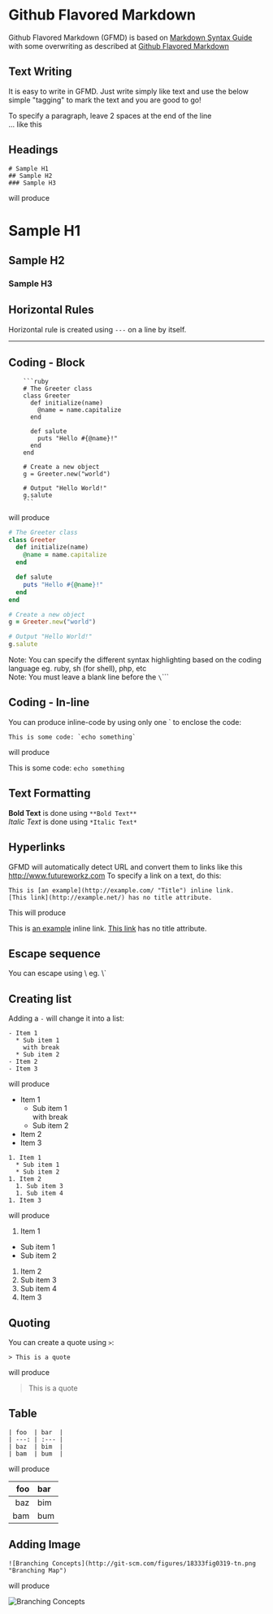 ﻿# Github Flavored Markdown

Github Flavored Markdown (GFMD) is based on [Markdown Syntax Guide](http://daringfireball.net/projects/markdown/syntax) with some overwriting as described at [Github Flavored Markdown](http://github.github.com/github-flavored-markdown/)

## Text Writing
It is easy to write in GFMD. Just write simply like text and use the below simple "tagging" to mark the text and you are good to go!  

To specify a paragraph, leave 2 spaces at the end of the line  
... like this

## Headings

```
# Sample H1
## Sample H2
### Sample H3
```

will produce
# Sample H1
## Sample H2
### Sample H3



## Horizontal Rules

Horizontal rule is created using `---` on a line by itself.

---

## Coding - Block

```
    ```ruby
    # The Greeter class
    class Greeter
      def initialize(name)
        @name = name.capitalize
      end
    
      def salute
        puts "Hello #{@name}!"
      end
    end
    
    # Create a new object
    g = Greeter.new("world")
    
    # Output "Hello World!"
    g.salute
    ```
```
 
will produce  

```ruby
# The Greeter class
class Greeter
  def initialize(name)
    @name = name.capitalize
  end

  def salute
    puts "Hello #{@name}!"
  end
end

# Create a new object
g = Greeter.new("world")

# Output "Hello World!"
g.salute
```

Note: You can specify the different syntax highlighting based on the coding language eg. ruby, sh (for shell), php, etc  
Note: You must leave a blank line before the `\`\`\``

## Coding - In-line
You can produce inline-code by using only one \` to enclose the code:

```
This is some code: `echo something`
```

will produce  

This is some code: `echo something`


## Text Formatting
**Bold Text** is done using `**Bold Text**`  
*Italic Text* is done using `*Italic Text*`


## Hyperlinks

GFMD will automatically detect URL and convert them to links like this http://www.futureworkz.com
To specify a link on a text, do this:

```
This is [an example](http://example.com/ "Title") inline link.
[This link](http://example.net/) has no title attribute.
```

This will produce

This is [an example](http://example.com/ "Title") inline link.
[This link](http://example.net/) has no title attribute.


## Escape sequence
You can escape using \\ eg. \\\`

## Creating list

Adding a `-` will change it into a list:

```
- Item 1
  * Sub item 1  
    with break
  * Sub item 2
- Item 2
- Item 3
```

will produce

- Item 1
  * Sub item 1  
    with break
  * Sub item 2
- Item 2
- Item 3

```
1. Item 1
  * Sub item 1
  * Sub item 2
1. Item 2
  1. Sub item 3
  1. Sub item 4
1. Item 3
```

will produce

1. Item 1
  * Sub item 1
  * Sub item 2
1. Item 2
  1. Sub item 3
  1. Sub item 4
1. Item 3


## Quoting

You can create a quote using `>`:

```
> This is a quote
```

will produce

> This is a quote

## Table


```
| foo  | bar  |
| ---: | :--- |
| baz  | bim  |
| bam  | bum  |
```

will produce

| foo  | bar  |
| ---: | :--- |
| baz  | bim  |
| bam  | bum  |


## Adding Image

```
![Branching Concepts](http://git-scm.com/figures/18333fig0319-tn.png "Branching Map")
```

will produce

![Branching Concepts](http://git-scm.com/figures/18333fig0319-tn.png "Branching Map")